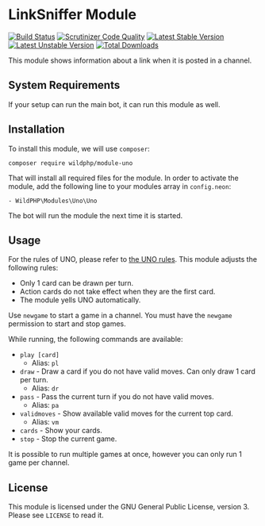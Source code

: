 # LinkSniffer Module
[![Build Status](https://scrutinizer-ci.com/g/WildPHP/module-uno/badges/build.png?b=master)](https://scrutinizer-ci.com/g/WildPHP/module-uno/build-status/master)
[![Scrutinizer Code Quality](https://scrutinizer-ci.com/g/WildPHP/module-uno/badges/quality-score.png?b=master)](https://scrutinizer-ci.com/g/WildPHP/module-uno/?branch=master)
[![Latest Stable Version](https://poser.pugx.org/wildphp/module-uno/v/stable)](https://packagist.org/packages/wildphp/module-uno)
[![Latest Unstable Version](https://poser.pugx.org/wildphp/module-uno/v/unstable)](https://packagist.org/packages/wildphp/module-uno)
[![Total Downloads](https://poser.pugx.org/wildphp/module-uno/downloads)](https://packagist.org/packages/wildphp/module-uno)

This module shows information about a link when it is posted in a channel.

## System Requirements
If your setup can run the main bot, it can run this module as well.

## Installation
To install this module, we will use `composer`:

```composer require wildphp/module-uno```

That will install all required files for the module. In order to activate the module, add the following line to your modules array in `config.neon`:

    - WildPHP\Modules\Uno\Uno

The bot will run the module the next time it is started.

## Usage
For the rules of UNO, please refer to [the UNO rules](http://www.unorules.com/). This module adjusts the following rules:
* Only 1 card can be drawn per turn.
* Action cards do not take effect when they are the first card.
* The module yells UNO automatically.

Use `newgame` to start a game in a channel. You must have the `newgame` permission to start and stop games.

While running, the following commands are available:

* `play [card]`
    * Alias: `pl`
* `draw` - Draw a card if you do not have valid moves. Can only draw 1 card per turn.
    * Alias: `dr`
* `pass` - Pass the current turn if you do not have valid moves.
    * Alias: `pa`
* `validmoves` - Show available valid moves for the current top card.
    * Alias: `vm`
* `cards` - Show your cards.
* `stop` - Stop the current game.

It is possible to run multiple games at once, however you can only run 1 game per channel.


## License
This module is licensed under the GNU General Public License, version 3. Please see `LICENSE` to read it.
